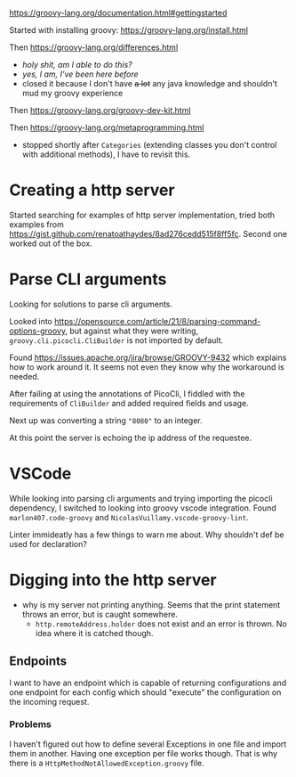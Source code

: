 https://groovy-lang.org/documentation.html#gettingstarted

Started with installing groovy: https://groovy-lang.org/install.html

Then https://groovy-lang.org/differences.html
 - _holy shit, am I able to do this?_
 - _yes, I am, I've been here before_
 - closed it because I don't have ~~a lot~~ any java knowledge and shouldn't mud
   my groovy experience

Then https://groovy-lang.org/groovy-dev-kit.html

Then https://groovy-lang.org/metaprogramming.html
 - stopped shortly after `Categories` (extending classes you don't control with
   additional methods), I have to revisit this.

# Creating a http server

Started searching for examples of http server implementation, tried both examples
from https://gist.github.com/renatoathaydes/8ad276cedd515f8ff5fc. Second one worked
out of the box.

# Parse CLI arguments

Looking for solutions to parse cli arguments.

Looked into https://opensource.com/article/21/8/parsing-command-options-groovy,
but against what they were writing, `groovy.cli.picocli.CliBuilder` is not imported
by default.

Found https://issues.apache.org/jira/browse/GROOVY-9432 which explains how to work
around it. It seems not even they know why the workaround is needed.

After failing at using the annotations of PicoCli, I fiddled with the requirements
of `CliBuilder` and added required fields and usage.

Next up was converting a string `"8080"` to an integer.

At this point the server is echoing the ip address of the requestee.

# VSCode

While looking into parsing cli arguments and trying importing the picocli dependency,
I switched to looking into groovy vscode integration. Found `marlon407.code-groovy` and
`NicolasVuillamy.vscode-groovy-lint`.

Linter immideatly has a few things to warn me about. Why shouldn't def be used for
declaration?

# Digging into the http server

- why is my server not printing anything. Seems that the print statement throws an error,
  but is caught somewhere.
  - `http.remoteAddress.holder` does not exist and an error is thrown.
    No idea where it is catched though.

## Endpoints

I want to have an endpoint which is capable of returning configurations and one
endpoint for each config which should "execute" the configuration on the incoming
request.

### Problems

I haven't figured out how to define several Exceptions in one file and import them in another.
Having one exception per file works though. That is why there is a
`HttpMethodNotAllowedException.groovy` file.
